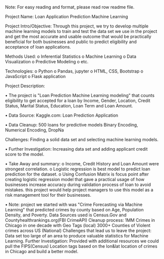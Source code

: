 Note: For easy reading and format, please read row readme file.

Project Name: Loan Application Prediction Machine Learning

Project Intro/Objective: 
Through this project, we try to develop multiple machine learning models to train and test the data set we use in the project and get the most accurate and usable outcome that would be practically beneficial for both businesses and public to predict eligibility and acceptance of loan applications.

Methods Used: 
o	Inferential Statistics
o	Machine Learning 
o	Data Visualization 
o	Predictive Modeling 
o	etc.

Technologies: 
o	Python 
o	Pandas, jupyter 
o	HTML, CSS, Bootstrap
o	 JavaScript
o	 Flask application

Project Description:

•	The project is "Loan Prediction Machine Learning modeling" that counts eligibility to get accepted for a loan by Income, Gender, Location, Credit Status, Marital Status, Education, Loan Term and Loan Amount.

•	Data Source: Kaggle.com: Loan Prediction Application 

•	Data Cleanup: 500 loans for predictive models Binary Encoding, Numerical Encoding, DropNa

Challenges:
Finding a solid data set and selecting machine learning models. 

•	Further Investigation: Increasing data set and adding applicant credit score to the model.

•	Take Away and summary: 
o	Income, Credit History and Loan Amount were strongest correlation. 
o	Logistic regression is best model to predict loan prediction for the dataset. 
o	Using Confusion Matrix is focus point after creating logistic regression model that gave a practical usage of how businesses increase accuracy during validation process of loan to avoid mistakes. this project would help project managers to use this model as a risk management tool for their businesses.

•	Note: project we started with was "Crime Forecasting via Machine Learning" that predicted crimes by county based on Age, Population Density, and Poverty. Data Sources used is Census.Gov and Countyhealthrankings.org(FBI CrimeAPI) Cleanup process: 1MM Crimes in Chicago in one decade with Geo Tags (local) 3000+ Counties of Violent crimes across US (National) Challenges that lead us to leave the project: Data set too large of an area to produce valuable statistics for Machine Learning. Further Investigation: Provided with additional resources we could pull the FIPS(Census) Location tags based on the lon&lat location of crimes in Chicago and build a better model.
